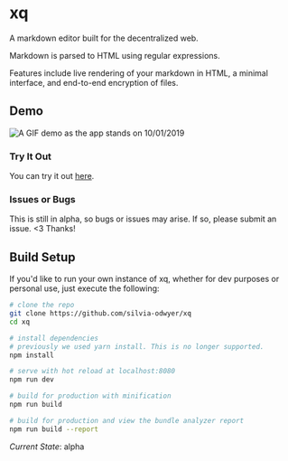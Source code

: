 # xq

A markdown editor built for the decentralized web.

Markdown is parsed to HTML using regular expressions. 

Features include live rendering of your markdown in HTML, a minimal interface, and end-to-end encryption of files.

## Demo

![A GIF demo as the app stands on 10/01/2019](https://raw.githubusercontent.com/silvia-odwyer/xq/master/screenshots/demo2_10_01_2019.GIF)

### Try It Out
You can try it out [here](https://xq-alpha.herokuapp.com). 

### Issues or Bugs
This is still in alpha, so bugs or issues may arise. If so, please submit an issue. <3 Thanks!

## Build Setup
If you'd like to run your own instance of xq, whether for dev purposes or personal use, just execute the following:

``` bash
# clone the repo
git clone https://github.com/silvia-odwyer/xq
cd xq

# install dependencies
# previously we used yarn install. This is no longer supported.
npm install

# serve with hot reload at localhost:8080
npm run dev

# build for production with minification
npm run build

# build for production and view the bundle analyzer report
npm run build --report

```

*Current State*: alpha
